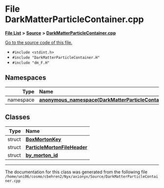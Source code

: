 
# File DarkMatterParticleContainer.cpp


[**File List**](files.md) **>** [**Source**](dir_74389ed8173ad57b461b9d623a1f3867.md) **>** [**DarkMatterParticleContainer.cpp**](DarkMatterParticleContainer_8cpp.md)

[Go to the source code of this file.](DarkMatterParticleContainer_8cpp_source.md)



* `#include <stdint.h>`
* `#include "DarkMatterParticleContainer.H"`
* `#include "dm_F.H"`









## Namespaces

| Type | Name |
| ---: | :--- |
| namespace | [**anonymous\_namespace{DarkMatterParticleContainer.cpp}**](namespaceanonymous__namespace_02DarkMatterParticleContainer_8cpp_03.md) <br> |

## Classes

| Type | Name |
| ---: | :--- |
| struct | [**BoxMortonKey**](structanonymous__namespace_02DarkMatterParticleContainer_8cpp_03_1_1BoxMortonKey.md) <br> |
| struct | [**ParticleMortonFileHeader**](structanonymous__namespace_02DarkMatterParticleContainer_8cpp_03_1_1ParticleMortonFileHeader.md) <br> |
| struct | [**by\_morton\_id**](structanonymous__namespace_02DarkMatterParticleContainer_8cpp_03_1_1by__morton__id.md) <br> |














------------------------------
The documentation for this class was generated from the following file `/home/uni06/cosmo/cbehren2/Nyx/axionyx/Source/DarkMatterParticleContainer.cpp`